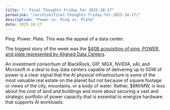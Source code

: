 ```yaml
---
title: "✅ Final Thoughts Friday for 2025-10-17"
permalink: "/archive/final-thoughts-friday-for-2025-10-17/"
description: "Power vs. Ping vs. Plate"
date: 2025-10-17
---
```


Ping. Power. Plate. This was the appeal of a data center.

The biggest story of the week was the [$40B acquisition of ping, POWER, and plate represented by Aligned Data Centers](https://www.techmeme.com/251015/p19#a251015p19).

An investment consortium of BlackRock, GIP, MGX, NVIDIA, xAI, and Microsoft in a deal to buy data centers capable of delivering up to 5GW of power is a clear signal that the AI physical infrastructure is some of the most valuable real estate on the planet but not because of square footage or views of the city, mountains, or a body of water. Rather, $8M/MW, is less about the cost of land and buildings and more about securing a vast and strategic portfolio of power capacity that is essential to energize hardware that supports AI workloads.
